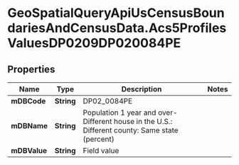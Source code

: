 # GeoSpatialQueryApiUsCensusBoundariesAndCensusData.Acs5ProfilesValuesDP0209DP020084PE

## Properties

Name | Type | Description | Notes
------------ | ------------- | ------------- | -------------
**mDBCode** | **String** | DP02_0084PE | 
**mDBName** | **String** | Population 1 year and over- Different house in the U.S.: Different county: Same state (percent) | 
**mDBValue** | **String** | Field value | 


